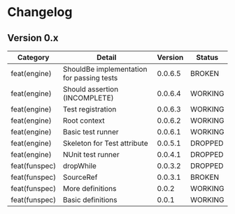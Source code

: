 ﻿# Changelog

## Version 0.x

| Category      | Detail                                    | Version | Status  |
| ------------- | ----------------------------------------- | ------- | ------- |
| feat(engine)  | ShouldBe implementation for passing tests | 0.0.6.5 | BROKEN  |
| feat(engine)  | Should assertion (INCOMPLETE)             | 0.0.6.4 | WORKING |
| feat(engine)  | Test registration                         | 0.0.6.3 | WORKING |
| feat(engine)  | Root context                              | 0.0.6.2 | WORKING |
| feat(engine)  | Basic test runner                         | 0.0.6.1 | WORKING |
| feat(engine)  | Skeleton for Test attribute               | 0.0.5.1 | DROPPED |
| feat(engine)  | NUnit test runner                         | 0.0.4.1 | DROPPED |
| feat(funspec) | dropWhile                                 | 0.0.3.2 | DROPPED |
| feat(funspec) | SourceRef                                 | 0.0.3.1 | BROKEN  |
| feat(funspec) | More definitions                          | 0.0.2   | WORKING |
| feat(funspec) | Basic definitions                         | 0.0.1   | WORKING |
